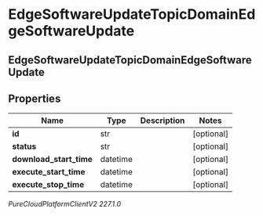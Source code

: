 # EdgeSoftwareUpdateTopicDomainEdgeSoftwareUpdate

## EdgeSoftwareUpdateTopicDomainEdgeSoftwareUpdate

## Properties

|Name | Type | Description | Notes|
|------------ | ------------- | ------------- | -------------|
| **id** | str |  | [optional] |
| **status** | str |  | [optional] |
| **download_start_time** | datetime |  | [optional] |
| **execute_start_time** | datetime |  | [optional] |
| **execute_stop_time** | datetime |  | [optional] |



_PureCloudPlatformClientV2 227.1.0_
